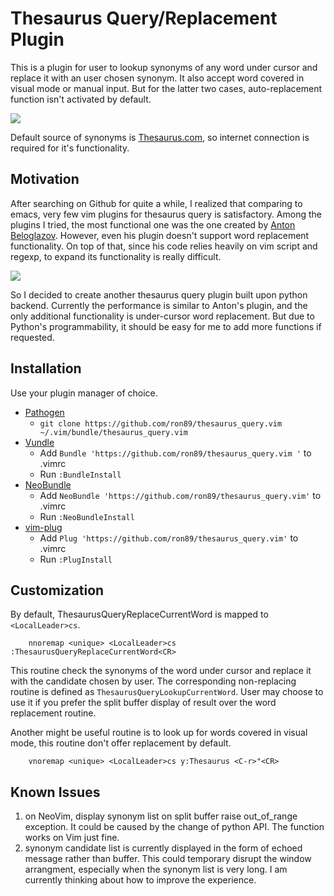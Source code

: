 # Thesaurus Query/Replacement Plugin

This is a plugin for user to lookup synonyms of any word under cursor and
replace it with an user chosen synonym. It also accept word covered in visual
mode or manual input. But for the latter two cases, auto-replacement function
isn't activated by default.

![](https://github.com/ron89/thesaurus_query.vim/raw/master/synonym_candidate.png)

Default source of synonyms is [Thesaurus.com](http://thesaurus.com/), so
internet connection is required for it's functionality.


## Motivation

After searching on Github for quite a while, I realized that comparing to
emacs, very few vim plugins for thesaurus query is satisfactory. Among the
plugins I tried, the most functional one was the one created by [Anton
Beloglazov](https://github.com/beloglazov/vim-online-thesaurus/blob/master/plugin/online-thesaurus.vim).
However, even his plugin doesn't support word replacement functionality. On top
of that, since his code relies heavily on vim script and regexp, to expand its
functionality is really difficult.

![](https://github.com/ron89/thesaurus_query.vim/raw/master/split_window.png)

So I decided to create another thesaurus query plugin built upon python
backend. Currently the performance is similar to Anton's plugin, and the only
additional functionality is under-cursor word replacement. But due to Python's
programmability, it should be easy for me to add more functions if requested.


## Installation

Use your plugin manager of choice.

- [Pathogen](https://github.com/tpope/vim-pathogen)
  - `git clone https://github.com/ron89/thesaurus_query.vim ~/.vim/bundle/thesaurus_query.vim`
- [Vundle](https://github.com/gmarik/vundle)
  - Add `Bundle 'https://github.com/ron89/thesaurus_query.vim '` to .vimrc
  - Run `:BundleInstall`
- [NeoBundle](https://github.com/Shougo/neobundle.vim)
  - Add `NeoBundle 'https://github.com/ron89/thesaurus_query.vim'` to .vimrc
  - Run `:NeoBundleInstall`
- [vim-plug](https://github.com/junegunn/vim-plug)
  - Add `Plug 'https://github.com/ron89/thesaurus_query.vim'` to .vimrc
  - Run `:PlugInstall`


## Customization

By default, ThesaurusQueryReplaceCurrentWord is mapped to `<LocalLeader>cs`.

```
    nnoremap <unique> <LocalLeader>cs :ThesaurusQueryReplaceCurrentWord<CR>
```

This routine check the synonyms of  the word under cursor and replace it with
the candidate chosen by user. The corresponding non-replacing routine is
defined as `ThesaurusQueryLookupCurrentWord`. User may choose to use it if you
prefer the split buffer display of result over the word replacement routine.

Another might be useful routine is to look up for words covered in visual
mode, this routine don't offer replacement by default.

```
    vnoremap <unique> <LocalLeader>cs y:Thesaurus <C-r>"<CR>
```

## Known Issues

1. on NeoVim, display synonym list on split buffer raise out_of_range
   exception. It could be caused by the change of python API. The function
   works on Vim just fine.
2. synonym candidate list is currently displayed in the form of echoed message
   rather than buffer. This could temporary disrupt the window arrangment,
   especially when the synonym list is very long. I am currently thinking about
   how to improve the experience.

